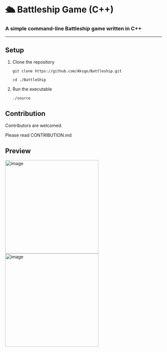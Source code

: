 # 🛳️ Battleship Game (C++)

### A simple **command-line Battleship game** written in **C++**
---

## Setup

1. Clone the repository
    ```
   git clone https://github.com/Aksgo/Battleship.git
   ```
   ```
   cd ./BattleShip
   ```
3. Run the executable
    ```
   ./source
   ```

## Contribution

Contributors are welcomed. 

Please read CONTRIBUTION.md


## Preview

<img width="300" height="300" alt="image" src="https://github.com/user-attachments/assets/3330fc0b-760e-43c8-b5b6-8b1c8500171d" />

<img width="300" height="300" alt="image" src="https://github.com/user-attachments/assets/b0879f46-d962-41c3-895a-7afd9975f044" />


